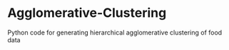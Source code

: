 # Agglomerative-Clustering
Python code for generating hierarchical agglomerative clustering of food data
